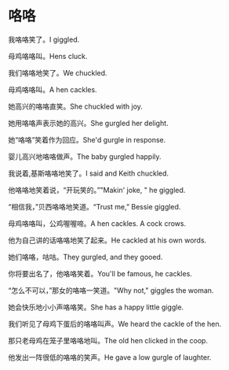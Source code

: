 # 咯咯

<p><span class="chinese">我咯咯笑了。</span><span class="english">I giggled.</span></p>

<p><span class="chinese">母鸡咯咯叫。</span><span class="english">Hens cluck.</span></p>

<p><span class="chinese">我们咯咯地笑了。</span><span class="english">We chuckled.</span></p>

<p><span class="chinese">母鸡咯咯叫。</span><span class="english">A hen cackles.</span></p>

<p><span class="chinese">她高兴的咯咯直笑。</span><span class="english">She chuckled with joy.</span></p>

<p><span class="chinese">她用咯咯声表示她的高兴。</span><span class="english">She gurgled her delight.</span></p>

<p><span class="chinese">她“咯咯”笑着作为回应。</span><span class="english">She'd gurgle in response.</span></p>

<p><span class="chinese">婴儿高兴地咯咯做声。</span><span class="english">The baby gurgled happily.</span></p>

<p><span class="chinese">我说着,基斯咯咯地笑了。</span><span class="english">I said and Keith chuckled.</span></p>

<p><span class="chinese">他咯咯地笑着说，“开玩笑的。”</span><span class="english">"Makin' joke, " he giggled.</span></p>

<p><span class="chinese">“相信我，”贝西咯咯地笑道。</span><span class="english">“Trust me,” Bessie giggled.</span></p>

<p><span class="chinese">母鸡咯咯叫，公鸡喔喔啼。</span><span class="english">A hen cackles. A cock crows.</span></p>

<p><span class="chinese">他为自己讲的话咯咯地笑了起来。</span><span class="english">He cackled at his own words.</span></p>

<p><span class="chinese">她们咯咯，咕咕。</span><span class="english">They gurgled, and they gooed.</span></p>

<p><span class="chinese">你将要出名了，他咯咯笑着。</span><span class="english">You'll be famous, he cackles.</span></p>

<p><span class="chinese">“怎么不可以，”那女的咯咯一笑道。</span><span class="english">"Why not," giggles the woman.</span></p>

<p><span class="chinese">她会快乐地小小声咯咯笑。</span><span class="english">She has a happy little giggle.</span></p>

<p><span class="chinese">我们听见了母鸡下蛋后的咯咯叫声。</span><span class="english">We heard the cackle of the hen.</span></p>

<p><span class="chinese">那只老母鸡在笼子里咯咯地叫。</span><span class="english">The old hen clicked in the coop.</span></p>

<p><span class="chinese">他发出一阵很低的咯咯的笑声。</span><span class="english">He gave a low gurgle of laughter.</span></p>

